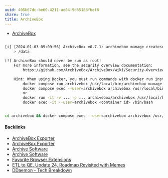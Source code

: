 ```yaml
---
uuid: 405b67dc-be60-4211-ad64-9d65188fbef8
share: true
title: ArchiveBox
---
```

* [ArchiveBox](https://archivebox.io/)

``` bash

[i] [2024-01-03 09:09:56] ArchiveBox v0.7.1: archivebox manage createsuperuser
    > /data

[!] ArchiveBox should never be run as root!
    For more information, see the security overview documentation:
        https://github.com/ArchiveBox/ArchiveBox/wiki/Security-Overview#do-not-run-as-root

    Hint: When using Docker, you must run commands with docker run instead of docker exec, e.g.:
        docker compose run archivebox /usr/local/bin/archivebox manage createsuperuser
        docker compose exec --user=archivebox archivebox /usr/local/bin/archivebox manage createsuperuser
        or
        docker run -it -v ... -p ... archivebox/archivebox /usr/local/bin/archivebox manage createsuperuser
        docker exec -it --user=archivebox <container id> /bin/bash


```


``` bash

cd archivebox && docker compose exec --user=archivebox archivebox /usr/local/bin/archivebox add https://example.com

```

#### Backlinks

* [ArchiveBox Exporter](/644999db-33db-4ea6-bc59-9c3c32cdf633)
* [ArchiveBox Exporter](/644999db-33db-4ea6-bc59-9c3c32cdf633)
* [Archive Software](/b8a4c886-7f76-4224-8f96-3aed92189082)
* [Archive Software](/b8a4c886-7f76-4224-8f96-3aed92189082)
* [Favorite Browser Extensions](/810020e2-c875-440a-b0c3-2a48333da314)
* [ETL to QE, Update 24, Roadmap Revisited with Memes](/89c90b4a-2065-4b58-93eb-107794ed8671)
* [DDaemon - Tech Breakdown](/457c6a22-361f-4b4b-9867-809c7c6d0316)